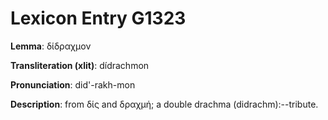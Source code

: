 # Lexicon Entry G1323

**Lemma**: δίδραχμον

**Transliteration (xlit)**: dídrachmon

**Pronunciation**: did'-rakh-mon

**Description**:
from δίς and δραχμή; a double drachma (didrachm):--tribute.
